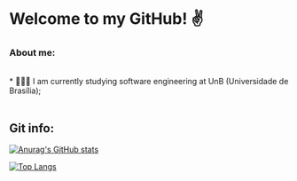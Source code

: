 # Welcome to my GitHub! ✌️ 
<!--
**DanielRogs/DanielRogs** is a ✨ _special_ ✨ repository because its `README.md` (this file) appears on your GitHub profile.
-->

### About me:

<br>
* 🧑🏽‍💻 I am currently studying software engineering at UnB (Universidade de Brasília);

<br>
<br>

## Git info:	<br>
  
[![Anurag's GitHub stats](https://github-readme-stats.vercel.app/api?username=DanielRogs&theme=tokyonight)](https://github.com/DanielRogs)

[![Top Langs](https://github-readme-stats.vercel.app/api/top-langs/?username=DanielRogs&theme=tokyonight)](https://github.com/DanielRogs)
